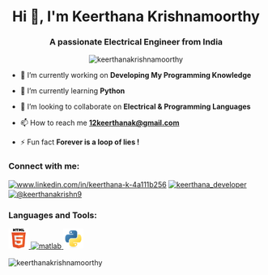 <h1 align="center">Hi 👋, I'm Keerthana Krishnamoorthy</h1>
<h3 align="center">A passionate Electrical Engineer from India</h3>

<p align="center"> <img src="https://komarev.com/ghpvc/?username=keerthanakrishnamoorthy&label=Profile%20views&color=0e75b6&style=flat" alt="keerthanakrishnamoorthy" /> </p>

- 🔭 I’m currently working on **Developing My Programming Knowledge**

- 🌱 I’m currently learning **Python**

- 👯 I’m looking to collaborate on **Electrical & Programming Languages**

- 📫 How to reach me **12keerthanak@gmail.com**

- ⚡ Fun fact **Forever is a loop of lies !**

<h3 align="left">Connect with me:</h3>
<p align="left">
<a href="https://linkedin.com/in/www.linkedin.com/in/keerthana-k-4a111b256" target="blank"><img align="center" src="https://raw.githubusercontent.com/rahuldkjain/github-profile-readme-generator/master/src/images/icons/Social/linked-in-alt.svg" alt="www.linkedin.com/in/keerthana-k-4a111b256" height="30" width="40" /></a>
<a href="https://instagram.com/keerthana_developer" target="blank"><img align="center" src="https://raw.githubusercontent.com/rahuldkjain/github-profile-readme-generator/master/src/images/icons/Social/instagram.svg" alt="keerthana_developer" height="30" width="40" /></a>
<a href="https://www.hackerrank.com/@keerthanakrishn9" target="blank"><img align="center" src="https://raw.githubusercontent.com/rahuldkjain/github-profile-readme-generator/master/src/images/icons/Social/hackerrank.svg" alt="@keerthanakrishn9" height="30" width="40" /></a>
</p>

<h3 align="left">Languages and Tools:</h3>
<p align="left"> <a href="https://www.w3.org/html/" target="_blank" rel="noreferrer"> <img src="https://raw.githubusercontent.com/devicons/devicon/master/icons/html5/html5-original-wordmark.svg" alt="html5" width="40" height="40"/> </a> <a href="https://www.mathworks.com/" target="_blank" rel="noreferrer"> <img src="https://upload.wikimedia.org/wikipedia/commons/2/21/Matlab_Logo.png" alt="matlab" width="40" height="40"/> </a> <a href="https://www.python.org" target="_blank" rel="noreferrer"> <img src="https://raw.githubusercontent.com/devicons/devicon/master/icons/python/python-original.svg" alt="python" width="40" height="40"/> </a> </p>


<p><img align="center" src="https://github-readme-streak-stats.herokuapp.com/?user=keerthanakrishnamoorthy&" alt="keerthanakrishnamoorthy" /></p>
